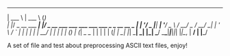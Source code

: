 ______               ______                           _             
| ___ \              | ___ \                         (_)            
| |_/ _ __ ___ ______| |_/ _ __ ___   ___ ___ ___ ___ _ _ __   __ _ 
|  __| '__/ _ |______|  __| '__/ _ \ / __/ _ / __/ __| | '_ \ / _` |
| |  | | |  __/      | |  | | | (_) | (_|  __\__ \__ | | | | | (_| |
\_|  |_|  \___|      \_|  |_|  \___/ \___\___|___|___|_|_| |_|\__, |
                                                               __/ |
                                                              |___/                                                                                                                                                          

A set of file and test about preprocessing ASCII text files, enjoy!

